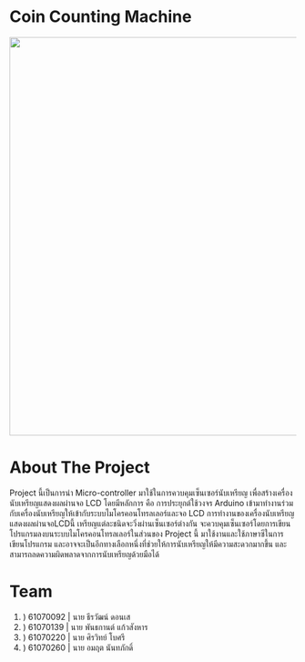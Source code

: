 # Coin Counting Machine
<img src="https://wallpapercave.com/wp/wp2015143.jpg" width="700px">

# About The Project
<p>Project นี้เป็นการนำ Micro-controller มาใช้ในการควบคุมเซ็นเซอร์นับเหรียญ เพื่อสร้างเครื่องนับเหรียญแสดงผลผ่านจอ LCD โดยมีหลักการ คือ การประยุกต์ใช้วงจร Arduino เข้ามาทำงานร่วมกับเครื่องนับเหรียญให้เข้ากับระบบไมโครคอนโทรลเลอร์และจอ LCD การทำงานของเครื่องนับเหรียญแสดงผลผ่านจอLCDนี้ เหรียญแต่ละชนิดจะวิ่งผ่านเซ็นเซอร์ต่างกัน จะควบคุมเซ็นเซอร์โดยการเขียนโปรแกรมลงบนระบบไมโครคอนโทรลเลอร์ในส่วนของ Project นี้ มาใช้งานและใช้ภาษาซีในการเขียนโปรแกรม และอาจจะเป็นอีกทางเลือกหนึ่งที่ช่วยให้การนับเหรียญให้มีความสะดวกมากขึ้น และสามารถลดความผิดพลาดจากการนับเหรียญด้วยมือได้</p>

# Team
<ol>
    <li>) 61070092 | นาย ธีรวัฒน์ ดอนเส</li>
    <li>) 61070139 | นาย พันธกานต์ แก้วสังหาร</li>
    <li>) 61070220 | นาย ศิรวิทย์ โบศรี</li>
    <li>) 61070260 | นาย อมฤต นันทภักดิ์</li>
</ol>
